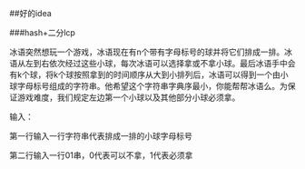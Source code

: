 ##好的idea

###hash+二分lcp

​	冰语突然想玩一个游戏，冰语现在有n个带有字母标号的球并将它们排成一排。冰语从左到右依次经过这些小球，每次冰语可以选择拿或不拿小球。最后冰语手中会有k个球，将k个球按照拿到的时间顺序从大到小排列后，冰语可以得到一个由小球字母标号组成的字符串。他希望这个字符串字典序最小，你能帮帮冰语么。为保证游戏难度，我们规定左边第一个小球以及其他部分小球必须拿。

输入：

第一行输入一行字符串代表排成一排的小球字母标号

第二行输入一行01串，0代表可以不拿，1代表必须拿